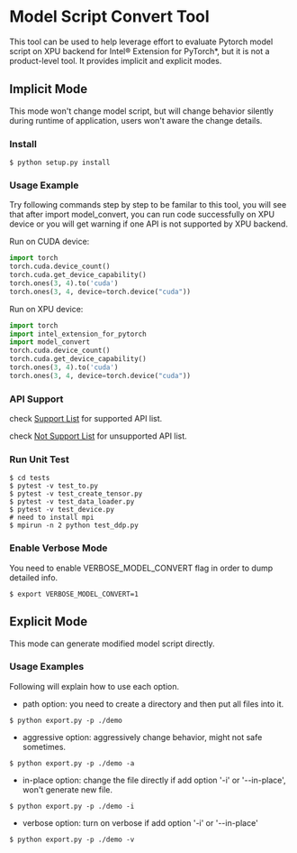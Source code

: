 
# Model Script Convert Tool

This tool can be used to help leverage effort to evaluate Pytorch model script on XPU backend for Intel® Extension for PyTorch*, but it is not a product-level tool.
It provides implicit and explicit modes.


## Implicit Mode

This mode won't change model script, but will change behavior silently during runtime of application, users won't aware the change details.

### Install
```console
$ python setup.py install
```

### Usage Example

Try following commands step by step to be familar to this tool, you will see that after import model_convert, you can run code successfully on XPU device or you will get warning if one API is not supported by XPU backend.

Run on CUDA device:
```python
import torch
torch.cuda.device_count()
torch.cuda.get_device_capability()
torch.ones(3, 4).to('cuda')
torch.ones(3, 4, device=torch.device("cuda"))
```
Run on XPU device:
```python
import torch
import intel_extension_for_pytorch
import model_convert
torch.cuda.device_count()
torch.cuda.get_device_capability()
torch.ones(3, 4).to('cuda')
torch.ones(3, 4, device=torch.device("cuda"))
```


### API Support 

check [Support List](./model_convert/yaml/api_supported_by_xpu.yaml) for supported API list.

check [Not Support List](./model_convert/yaml/api_unsupported_by_xpu.yaml) for unsupported API list.


### Run Unit Test

```console
$ cd tests
$ pytest -v test_to.py
$ pytest -v test_create_tensor.py
$ pytest -v test_data_loader.py
$ pytest -v test_device.py
# need to install mpi
$ mpirun -n 2 python test_ddp.py
```

### Enable Verbose Mode
You need to enable VERBOSE_MODEL_CONVERT flag in order to dump detailed info.

```console
$ export VERBOSE_MODEL_CONVERT=1
```

## Explicit Mode

This mode can generate modified model script directly. 


### Usage Examples

Following will explain how to use each option.

* path option: you need to create a directory and then put all files into it.

```console
$ python export.py -p ./demo
```

* aggressive option: aggressively change behavior, might not safe sometimes. 

```console
$ python export.py -p ./demo -a
```

* in-place option: change the file directly if add option '-i' or '--in-place', won't generate new file.

```console
$ python export.py -p ./demo -i
```

* verbose option: turn on verbose if add option '-i' or '--in-place'

```console
$ python export.py -p ./demo -v
```

